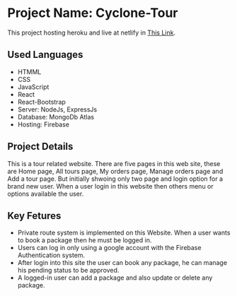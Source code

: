 # Project Name: Cyclone-Tour

This project hosting heroku and live at netlify in [This Link](https://cyclone-tour.netlify.app/).

## Used Languages

- HTMML
- CSS
- JavaScript
- React
- React-Bootstrap
- Server: NodeJs, ExpressJs
- Database: MongoDb Atlas
- Hosting: Firebase

## Project Details

This is a tour related website. There are five pages in this web site, these are Home page, All tours page, My orders page, Manage orders page and Add a tour page. But initially shwoing only two page and login option for a brand new user. When a user login in this website then others menu or options available the user.

## Key Fetures

- Private route system is implemented on this Website. When a user wants to book a
  package then he must be logged in.
- Users can log in only using a google account with the Firebase Authentication
  system.
- After login into this site the user can book any package, he can manage his pending
  status to be approved.
- A logged-in user can add a package and also update or delete any package.
